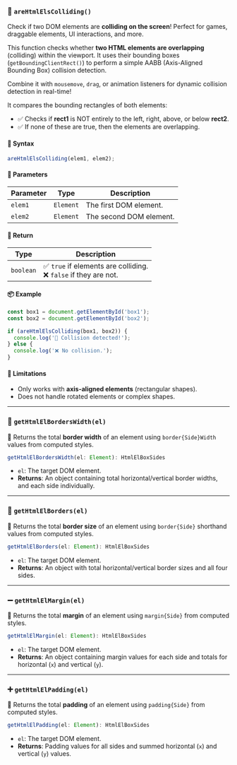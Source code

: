 ### 🚀 `areHtmlElsColliding()`

Check if two DOM elements are **colliding on the screen**! Perfect for games, draggable elements, UI interactions, and more.

This function checks whether **two HTML elements are overlapping** (colliding) within the viewport. It uses their bounding boxes (`getBoundingClientRect()`) to perform a simple AABB (Axis-Aligned Bounding Box) collision detection.

Combine it with `mousemove`, `drag`, or animation listeners for dynamic collision detection in real-time!

It compares the bounding rectangles of both elements:

* ✅ Checks if **rect1** is NOT entirely to the left, right, above, or below **rect2**.
* ✅ If none of these are true, then the elements are overlapping.

#### 🧠 Syntax

```javascript
areHtmlElsColliding(elem1, elem2);
```

#### 🎯 Parameters

| Parameter | Type      | Description             |
| --------- | --------- | ----------------------- |
| `elem1`   | `Element` | The first DOM element.  |
| `elem2`   | `Element` | The second DOM element. |

#### 🔁 Return

| Type      | Description                                                        |
| --------- | ------------------------------------------------------------------ |
| `boolean` | ✅ `true` if elements are colliding. <br>❌ `false` if they are not. |

#### 📦 Example

```javascript
const box1 = document.getElementById('box1');
const box2 = document.getElementById('box2');

if (areHtmlElsColliding(box1, box2)) {
  console.log('🎯 Collision detected!');
} else {
  console.log('❌ No collision.');
}
```

#### 🚧 Limitations

* Only works with **axis-aligned elements** (rectangular shapes).
* Does not handle rotated elements or complex shapes.

---

### 🔲 `getHtmlElBordersWidth(el)`

📏 Returns the total **border width** of an element using `border{Side}Width` values from computed styles.

```js
getHtmlElBordersWidth(el: Element): HtmlElBoxSides
```

* `el`: The target DOM element.
* **Returns**: An object containing total horizontal/vertical border widths, and each side individually.

---

### 🔳 `getHtmlElBorders(el)`

📐 Returns the total **border size** of an element using `border{Side}` shorthand values from computed styles.

```js
getHtmlElBorders(el: Element): HtmlElBoxSides
```

* `el`: The target DOM element.
* **Returns**: An object with total horizontal/vertical border sizes and all four sides.

---

### ➖ `getHtmlElMargin(el)`

📏 Returns the total **margin** of an element using `margin{Side}` from computed styles.

```js
getHtmlElMargin(el: Element): HtmlElBoxSides
```

* `el`: The target DOM element.
* **Returns**: An object containing margin values for each side and totals for horizontal (`x`) and vertical (`y`).

---

### ➕ `getHtmlElPadding(el)`

🧩 Returns the total **padding** of an element using `padding{Side}` from computed styles.

```js
getHtmlElPadding(el: Element): HtmlElBoxSides
```

* `el`: The target DOM element.
* **Returns**: Padding values for all sides and summed horizontal (`x`) and vertical (`y`) values.
